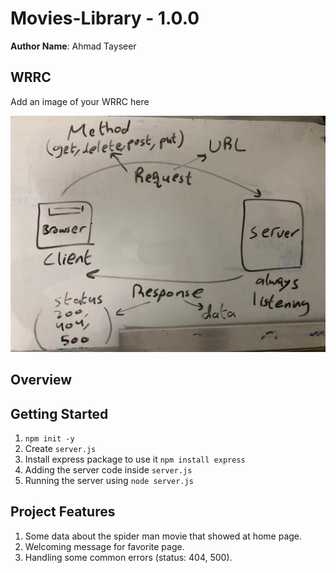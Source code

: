 # Movies-Library - 1.0.0

**Author Name**: Ahmad Tayseer

## WRRC
Add an image of your WRRC here

![WRRC](./WhatsApp%20Image%202022-04-27%20at%201.54.01%20AM.jpeg "WRRC")

## Overview

## Getting Started
<!-- What are the steps that a user must take in order to build this app on their own machine and get it running? -->
1. `npm init -y`
2. Create `server.js`
3. Install express package to use it `npm install express`
4. Adding the server code inside `server.js`
5. Running the server using `node server.js`

## Project Features
<!-- What are the features included in you app -->
1. Some data about the spider man movie that showed at home page.
2. Welcoming message for favorite page.
3. Handling some common errors (status: 404, 500).
